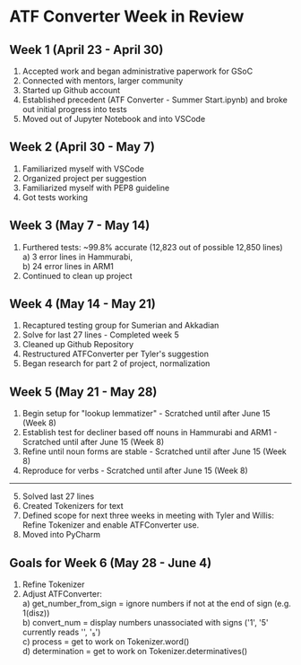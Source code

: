 # ATF Converter Week in Review

## Week 1 (April 23 - April 30)

1) Accepted work and began administrative paperwork for GSoC
2) Connected with mentors, larger community
3) Started up Github account
4) Established precedent (ATF Converter - Summer Start.ipynb) and broke out initial progress into tests
5) Moved out of Jupyter Notebook and into VSCode

## Week 2 (April 30 - May 7)

1) Familiarized myself with VSCode
2) Organized project per suggestion
3) Familiarized myself with PEP8 guideline
4) Got tests working

## Week 3 (May 7 - May 14)

1) Furthered tests: ~99.8% accurate (12,823 out of possible 12,850 lines) \
    a) 3 error lines in Hammurabi, \
    b) 24 error lines in ARM1
2) Continued to clean up project

## Week 4 (May 14 - May 21)

1) Recaptured testing group for Sumerian and Akkadian
2) Solve for last 27 lines - Completed week 5
3) Cleaned up Github Repository
4) Restructured ATFConverter per Tyler's suggestion
5) Began research for part 2 of project, normalization

## Week 5 (May 21 - May 28)

1) Begin setup for "lookup lemmatizer" - Scratched until after June 15 (Week 8)
2) Establish test for decliner based off nouns in Hammurabi and ARM1 - Scratched until after June 15 (Week 8)
3) Refine until noun forms are stable - Scratched until after June 15 (Week 8)
4) Reproduce for verbs - Scratched until after June 15 (Week 8)
---
5) Solved last 27 lines
6) Created Tokenizers for text 
7) Defined scope for next three weeks in meeting with Tyler and Willis: Refine Tokenizer and enable ATFConverter use.
8) Moved into PyCharm

## Goals for Week 6 (May 28 - June 4)

1) Refine Tokenizer
2) Adjust ATFConverter: \
    a) get_number_from_sign = ignore numbers if not at the end of sign (e.g. 1(disz)) \
    b) convert_num = display numbers unassociated with signs ('1', '5' currently reads '', '₅') \
    c) process = get to work on Tokenizer.word() \
    d) determination = get to work on Tokenizer.determinatives()
